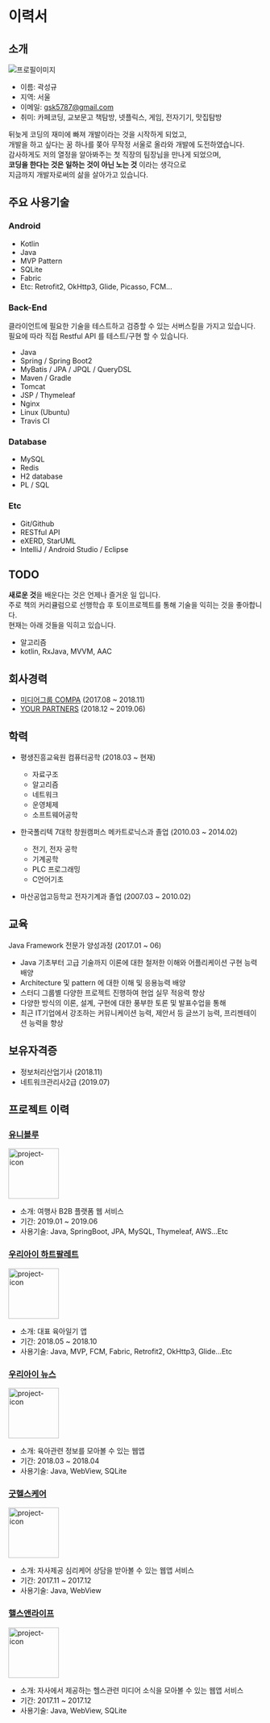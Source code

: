 # 이력서

## 소개
![프로필이미지](https://github.com/Kyu5787/RESUME/raw/master/images/profile/resume_profile.png)
- 이름: 곽성규
- 지역: 서울
- 이메일: gsk5787@gmail.com
- 취미: 카페코딩, 교보문고 책탐방, 넷플릭스, 게임, 전자기기, 맛집탐방

뒤늦게 코딩의 재미에 빠져 개발이라는 것을 시작하게 되었고, <br />
개발을 하고 싶다는 꿈 하나를 쫒아 무작정 서울로 올라와 개발에 도전하였습니다. <br />
감사하게도 저의 열정을 알아봐주는 첫 직장의 팀장님을 만나게 되었으며, <br />
**코딩을 한다는 것은 일하는 것이 아닌 노는 것** 이라는 생각으로 <br />
지금까지 개발자로써의 삶을 살아가고 있습니다.


## 주요 사용기술
### Android
- Kotlin
- Java
- MVP Pattern
- SQLite
- Fabric
- Etc: Retrofit2, OkHttp3, Glide, Picasso, FCM...

### Back-End
클라이언트에 필요한 기술을 테스트하고 검증할 수 있는 서버스킬을 가지고 있습니다. <br />
필요에 따라 직접 Restful API 를 테스트/구현 할 수 있습니다.
- Java
- Spring / Spring Boot2
- MyBatis / JPA / JPQL / QueryDSL
- Maven / Gradle
- Tomcat
- JSP / Thymeleaf
- Nginx
- Linux (Ubuntu)
- Travis CI

### Database
- MySQL
- Redis
- H2 database
- PL / SQL

### Etc
- Git/Github
- RESTful API
- eXERD, StarUML
- IntelliJ / Android Studio / Eclipse


## TODO
**새로운 것**을 배운다는 것은 언제나 즐거운 일 입니다. <br />
주로 책의 커리큘럼으로 선행학습 후 토이프로젝트를 통해 기술을 익히는 것을 좋아합니다. <br />
현재는 아래 것들을 익히고 있습니다.
- 알고리즘
- kotlin, RxJava, MVVM, AAC


## 회사경력
- [미디어그룹 COMPA](http://www.compa.kr/) (2017.08 ~ 2018.11)
- [YOUR PARTNERS](http://yourptns.com/) (2018.12 ~ 2019.06)


## 학력
- 평생진흥교육원 컴퓨터공학 (2018.03 ~ 현재)
	- 자료구조
	- 알고리즘
	- 네트워크
	- 운영체제
	- 소프트웨어공학

- 한국폴리텍 7대학 창원캠퍼스 메카트로닉스과 졸업 (2010.03 ~ 2014.02)
	- 전기, 전자 공학
	- 기계공학
	- PLC 프로그래밍
	- C언어기초

- 마산공업고등학교 전자기계과 졸업 (2007.03 ~ 2010.02)


## 교육
Java Framework 전문가 양성과정 (2017.01 ~ 06)
- Java 기초부터 고급 기술까지 이론에 대한 철저한 이해와 어플리케이션 구현 능력 배양
- Architecture 및 pattern 에 대한 이해 및 응용능력 배양
- 스터디 그룹별 다양한 프로젝트 진행하여 현업 실무 적응력 향상
- 다양한 방식의 이론, 설계, 구현에 대한 풍부한 토론 및 발표수업을 통해
- 최근 IT기업에서 강조하는 커뮤니케이션 능력, 제안서 등 글쓰기 능력, 프리젠테이션 능력을 향상


## 보유자격증
- 정보처리산업기사 (2018.11)
- 네트워크관리사2급 (2019.07)

<style>
img[alt=project-icon]{
	width: 100px;
}
</style>

## 프로젝트 이력
### [유니블루](https://uniblue.kr)
![project-icon](https://github.com/Kyu5787/RESUME/raw/master/images/project/uniblue_ic.jpg)
- 소개: 여행사 B2B 플랫폼 웹 서비스
- 기간: 2019.01 ~ 2019.06
- 사용기술: Java, SpringBoot, JPA, MySQL, Thymeleaf, AWS...Etc

### [우리아이 하트팔레트](https://play.google.com/store/apps/details?id=com.compa.ikhp)
![project-icon](https://github.com/Kyu5787/RESUME/raw/master/images/project/ikhp_ic.png)
- 소개: 대표 육아일기 앱
- 기간: 2018.05 ~ 2018.10
- 사용기술: Java, MVP, FCM, Fabric, Retrofit2, OkHttp3, Glide...Etc

### [우리아이 뉴스](https://play.google.com/store/apps/details?id=com.compa.ikn)
![project-icon](https://github.com/Kyu5787/RESUME/raw/master/images/project/ikn_ic.png)
- 소개: 육아관련 정보를 모아볼 수 있는 웹앱
- 기간: 2018.03 ~ 2018.04
- 사용기술: Java, WebView, SQLite

### [굿헬스케어](https://play.google.com/store/apps/details?id=com.goodhealth.ieap)
![project-icon](https://github.com/Kyu5787/RESUME/raw/master/images/project/eap_ic.png)
- 소개: 자사제공 심리케어 상담을 받아볼 수 있는 웹앱 서비스
- 기간: 2017.11 ~ 2017.12
- 사용기술: Java, WebView

### [핼스앤라이프](https://play.google.com/store/apps/details?id=com.compa.healthi)
![project-icon](https://github.com/Kyu5787/RESUME/raw/master/images/project/health_and_life_ic.png)
- 소개: 자사에서 제공하는 헬스관련 미디어 소식을 모아볼 수 있는 웹앱 서비스
- 기간: 2017.11 ~ 2017.12
- 사용기술: Java, WebView, SQLite



